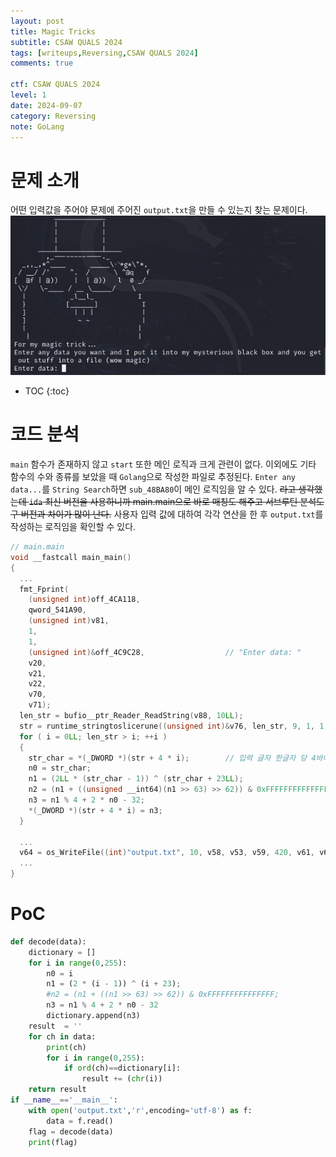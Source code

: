 ```yaml
---
layout: post
title: Magic Tricks
subtitle: CSAW QUALS 2024
tags: [writeups,Reversing,CSAW QUALS 2024]
comments: true

ctf: CSAW QUALS 2024
level: 1              
date: 2024-09-07      
category: Reversing
note: GoLang              
---
```


# 문제 소개
어떤 입력값을 주어야 문제에 주어진 `output.txt`을 만들 수 있는지 찾는 문제이다. 
![gopher](/assets/img/writeups/202409/2gopher.jpg)

* TOC
{:toc}

# 코드 분석
`main` 함수가 존재하지 않고 `start` 또한 메인 로직과 크게 관련이 없다. 이외에도 기타 함수의 수와 종류를 보았을 때 `Golang`으로 작성한 파일로 추정된다. 
`Enter any data...`를 `String Search`하면 `sub_48BA80`이 메인 로직임을 알 수 있다. ~~라고 생각했는데 `ida` 최신 버전을 사용하니까 main.main으로 바로 매칭도 해주고 서브루틴 분석도 구 버전과 차이가 많이 난다.~~
사용자 입력 값에 대하여 각각 연산을 한 후 ``output.txt``를 작성하는 로직임을 확인할 수 있다.
~~~cpp
// main.main
void __fastcall main_main()
{
  ...
  fmt_Fprint(
    (unsigned int)off_4CA118,
    qword_541A90,
    (unsigned int)v81,
    1,
    1,
    (unsigned int)&off_4C9C28,                  // "Enter data: "
    v20,
    v21,
    v22,
    v70,
    v71);
  len_str = bufio__ptr_Reader_ReadString(v88, 10LL);
  str = runtime_stringtoslicerune((unsigned int)&v76, len_str, 9, 1, 1, v24, v25, v26, v27, v70, v71, (__int64)v72.ptr);
  for ( i = 0LL; len_str > i; ++i )
  {
    str_char = *(_DWORD *)(str + 4 * i);        // 입력 글자 한글자 당 4바이트 단위로 저장
    n0 = str_char;
    n1 = (2LL * (str_char - 1)) ^ (str_char + 23LL);
    n2 = (n1 + ((unsigned __int64)(n1 >> 63) >> 62)) & 0xFFFFFFFFFFFFFFFCLL;
    n3 = n1 % 4 + 2 * n0 - 32;
    *(_DWORD *)(str + 4 * i) = n3;
  }
  
  ...
  v64 = os_WriteFile((int)"output.txt", 10, v58, v53, v59, 420, v61, v62, v63, v70, v71, v72, v73);
  ...
}
~~~

# PoC
~~~python
def decode(data):
    dictionary = []
    for i in range(0,255):
        n0 = i
        n1 = (2 * (i - 1)) ^ (i + 23);
        #n2 = (n1 + ((n1 >> 63) >> 62)) & 0xFFFFFFFFFFFFFFF;
        n3 = n1 % 4 + 2 * n0 - 32
        dictionary.append(n3)  
    result  = ''
    for ch in data:
        print(ch)
        for i in range(0,255):
            if ord(ch)==dictionary[i]:
                result += (chr(i))
    return result
if __name__=='__main__':
    with open('output.txt','r',encoding='utf-8') as f:
        data = f.read()
    flag = decode(data)
    print(flag)
~~~

